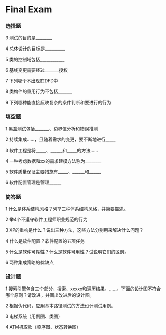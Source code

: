 # Final Exam

### 选择题
 3 测试的目的是________
 
 4 总体设计的目标是__________
 
 5 类的控制域包括____________
 
 6 基线变更需要经过_______授权
 
 7 下列哪个不出现在DFD中
 
 8 类构件的重用行为不包括_______
 
 9 下列哪种能直接反映复杂的条件判断和要进行的行为

### 填空题
 1 黑盒测试包括_______、边界值分析和错误推测
 
 2 持续集成……，且随着需求的变更，要不断地进行_____
 
 3 软件工程是将\_\_\_\_\_、\_\_\_\_\_\_和\_\_\_\_\_的方法……
 
 4 一种考虑数据和xx的需求建模方法称为________
 
 5 软件质量保证主要措施有\_\_\_\_\_、\_\_\_\_\_\_和\_\_\_\_\_\_
 
 6 软件配置管理是管理______

### 简答题
 1 什么是体系结构风格？列举三种体系结构风格，并简要描述。
 
 2 举4个不遵守软件工程师职业规范的行为
 
 3 XP的重构是什么？说出三种方法，这些方法分别用来解决什么问题？
 
 4 什么是软件配置？软件配置的五项任务
 
 5 什么是软件可靠性？什么是软件可用性？试说明它们的区别。
 
 6 两种集成策略的优缺点

### 设计题
 1 搜索引擎包含三个部分，搜索、xxxxx和遍历结果。……。下面的设计图不符合哪个原则？请改进，并画出改进后的设计图。
 
 2 根据伪代码，应用基本路径测试的方法设计测试用例。
 
 3 电梯系统（用例图、类图）
 
 4 ATM机取款（顺序图、状态转换图）
